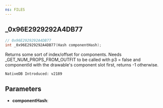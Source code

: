 ```yaml
---
ns: FILES
---
```

## _0x96E2929292A4DB77

```c
// 0x96E2929292A4DB77
int _0x96E2929292A4DB77(Hash componentHash);
```

Returns some sort of index/offset for components.
Needs _GET_NUM_PROPS_FROM_OUTFIT to be called with p3 = false and componentId with the drawable's component slot first, returns -1 otherwise.

```
NativeDB Introduced: v2189
```

## Parameters
* **componentHash**:
